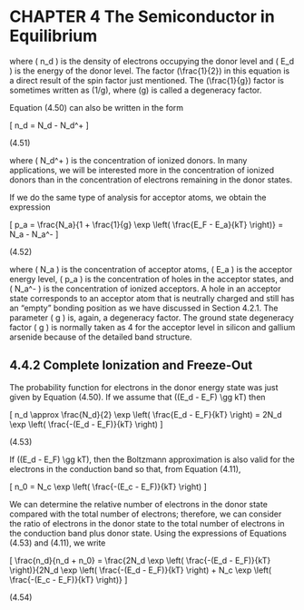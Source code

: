 # CHAPTER 4 The Semiconductor in Equilibrium

where \( n_d \) is the density of electrons occupying the donor level and \( E_d \) is the energy of the donor level. The factor \(\frac{1}{2}\) in this equation is a direct result of the spin factor just mentioned. The \(\frac{1}{g}\) factor is sometimes written as \(1/g\), where \(g\) is called a degeneracy factor.

Equation (4.50) can also be written in the form

\[
n_d = N_d - N_d^+
\]

(4.51)

where \( N_d^+ \) is the concentration of ionized donors. In many applications, we will be interested more in the concentration of ionized donors than in the concentration of electrons remaining in the donor states.

If we do the same type of analysis for acceptor atoms, we obtain the expression

\[
p_a = \frac{N_a}{1 + \frac{1}{g} \exp \left( \frac{E_F - E_a}{kT} \right)} = N_a - N_a^-
\]

(4.52)

where \( N_a \) is the concentration of acceptor atoms, \( E_a \) is the acceptor energy level, \( p_a \) is the concentration of holes in the acceptor states, and \( N_a^- \) is the concentration of ionized acceptors. A hole in an acceptor state corresponds to an acceptor atom that is neutrally charged and still has an “empty” bonding position as we have discussed in Section 4.2.1. The parameter \( g \) is, again, a degeneracy factor. The ground state degeneracy factor \( g \) is normally taken as 4 for the acceptor level in silicon and gallium arsenide because of the detailed band structure.

## 4.4.2 Complete Ionization and Freeze-Out

The probability function for electrons in the donor energy state was just given by Equation (4.50). If we assume that \((E_d - E_F) \gg kT\) then

\[
n_d \approx \frac{N_d}{2} \exp \left( \frac{E_d - E_F}{kT} \right) = 2N_d \exp \left( \frac{-(E_d - E_F)}{kT} \right)
\]

(4.53)

If \((E_d - E_F) \gg kT\), then the Boltzmann approximation is also valid for the electrons in the conduction band so that, from Equation (4.11),

\[
n_0 = N_c \exp \left( \frac{-(E_c - E_F)}{kT} \right)
\]

We can determine the relative number of electrons in the donor state compared with the total number of electrons; therefore, we can consider the ratio of electrons in the donor state to the total number of electrons in the conduction band plus donor state. Using the expressions of Equations (4.53) and (4.11), we write

\[
\frac{n_d}{n_d + n_0} = \frac{2N_d \exp \left( \frac{-(E_d - E_F)}{kT} \right)}{2N_d \exp \left( \frac{-(E_d - E_F)}{kT} \right) + N_c \exp \left( \frac{-(E_c - E_F)}{kT} \right)}
\]

(4.54)